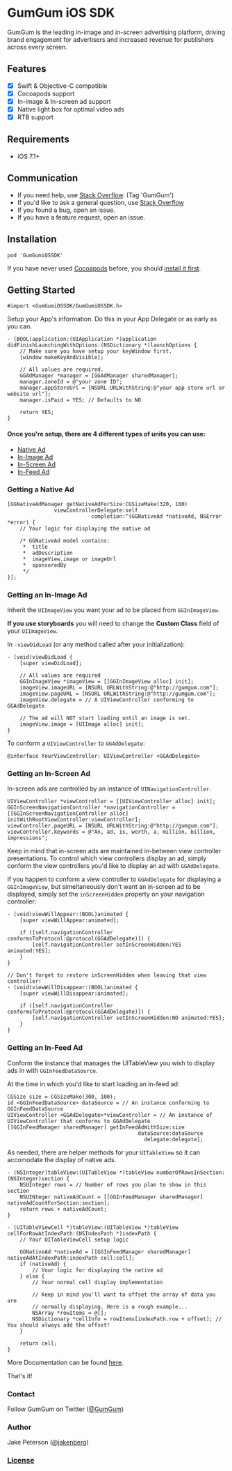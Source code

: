 GumGum iOS SDK
===================

GumGum is the leading in-image and in-screen advertising platform, driving brand engagement for advertisers and increased revenue for publishers across every screen.

## Features
- [x] Swift & Objective-C compatible
- [x] Cocoapods support
- [x] In-image & In-screen ad support
- [x] Native light box for optimal video ads
- [x] RTB support

## Requirements
- iOS 7.1+

## Communication
- If you need help, use [Stack Overflow]. (Tag 'GumGum')
- If you'd like to ask a general question, use [Stack Overflow]
- If you found a bug, open an issue.
- If you have a feature request, open an issue.

## Installation
```
pod 'GumGumiOSSDK'
```
If you have never used [Cocoapods] before, you should [install it first].

## Getting Started
```ObjC
#import <GumGumiOSSDK/GumGumiOSSDK.h>
```
Setup your App's information. Do this in your App Delegate or as early as you can.
```ObjC
- (BOOL)application:(UIApplication *)application didFinishLaunchingWithOptions:(NSDictionary *)launchOptions {
    // Make sure you have setup your keyWindow first.
    [window makeKeyAndVisible];

    // All values are required.
    GGAdManager *manager = [GGAdManager sharedManager];
    manager.zoneId = @"your zone ID";
    manager.appStoreUrl = [NSURL URLWithString:@"your app store url or website url"];
    manager.isPaid = YES; // Defaults to NO

    return YES;
}
```
#### Once you're setup, there are 4 different types of units you can use:
* [Native Ad](https://github.com/gumgum/gumgum-ios-sdk#getting-a-native-ad)
* [In-Image Ad](https://github.com/gumgum/gumgum-ios-sdk#getting-an-in-image-ad)
* [In-Screen Ad](https://github.com/gumgum/gumgum-ios-sdk#getting-an-in-screen-ad)
* [In-Feed Ad](https://github.com/gumgum/gumgum-ios-sdk#getting-an-in-feed-ad)

### Getting a Native Ad
```ObjC
[GGNativeAdManager getNativeAdForSize:CGSizeMake(320, 100)
               viewControllerDelegate:self
                           completion:^(GGNativeAd *nativeAd, NSError *error) {
    // Your logic for displaying the native ad

    /* GGNativeAd model contains:
     *  title
     *  adDescription
     *  imageView.image or imageUrl
     *  sponsoredBy
     */
}];
```

### Getting an In-Image Ad
Inherit the `UIImageView` you want your ad to be placed from `GGInImageView`.

__If you use storyboards__ you will need to change the **Custom Class** field of your `UIImageView`.

In `-viewDidLoad` (or any method called after your initialization):
```ObjC
- (void)viewDidLoad {
    [super viewDidLoad];

    // All values are required
    GGInImageView *imageView = [[GGInImageView alloc] init];
    imageView.imageURL = [NSURL URLWithString:@"http://gumgum.com"];
    imageView.pageURL = [NSURL URLWithString:@"http://gumgum.com"];
    imageView.delegate = // A UIViewController conforming to GGAdDelegate

    // The ad will NOT start loading until an image is set.
    imageView.image = [UIImage alloc] init];
}
```
To conform a `UIViewController` to `GGAdDelegate`:
```ObjC
@interface YourViewController: UIViewController <GGAdDelegate>
```

### Getting an In-Screen Ad
In-screen ads are controlled by an instance of `UINavigationController`.
```ObjC
UIViewController *viewController = [[UIViewController alloc] init];
GGInScreenNavigationController *navigationController = [[GGInScreenNavigationController alloc] initWithRootViewController:viewController];
viewController.pageURL = [NSURL URLWithString:@"http://gumgum.com"];
viewController.keywords = @"An, ad, is, worth, a, million, billion, impressions";
```

Keep in mind that in-screen ads are maintained in-between view controller presentations. To control which view controllers display an ad, simply conform the view controllers you'd like to display an ad with `GGAdDelegate`.

If you happen to conform a view controller to `GGAdDelegate` for displaying a `GGInImageView`, but simeltaneously don't want an in-screen ad to be displayed, simply set the `inScreenHidden` property on your navigation controller:
```ObjC
- (void)viewWillAppear:(BOOL)animated {
    [super viewWillAppear:animated];

    if ([self.navigationController conformsToProtocol:@protocol(GGAdDelegate)]) {
        [self.navigationController setInScreenHidden:YES animated:YES];
    }
}

// Don't forget to restore inScreenHidden when leaving that view controller!
- (void)viewWillDisappear:(BOOL)animated {
    [super viewWillDisappear:animated];

    if ([self.navigationController conformsToProtocol:@protocol(GGAdDelegate)]) {
        [self.navigationController setInScreenHidden:NO animated:YES];
    }
}
```

### Getting an In-Feed Ad
Conform the instance that manages the UITableView you wish to display ads in with `GGInFeedDataSource`.

At the time in which you'd like to start loading an in-feed ad:
```ObjC
CGSize size = CGSizeMake(300, 100);
id <GGInFeedDataSource> dataSource = // An instance conforming to GGInFeedDataSource
UIViewController <GGAdDelegate>*viewController = // An instance of UIViewController that conforms to GGAdDelegate
[[GGInFeedManager sharedManager] getInFeedAdWithSize:size
                                          dataSource:dataSource
                                            delegate:delegate];
```
As needed, there are helper methods for your `UITableView` so it can accomodate the display of native ads.
```ObjC
- (NSInteger)tableView:(UITableView *)tableView numberOfRowsInSection:(NSInteger)section {
    NSUInteger rows = // Number of rows you plan to show in this section
    NSUINteger nativeAdCount = [[GGInFeedManager sharedManager] nativeAdCountForSection:section];
    return rows + nativeAdCount;
}
```
```ObjC
- (UITableViewCell *)tableView:(UITableView *)tableView cellForRowAtIndexPath:(NSIndexPath *)indexPath {
    // Your UITableViewCell setup logic

    GGNativeAd *nativeAd = [[GGInFeedManager sharedManager] nativeAdAtIndexPath:indexPath cell:cell];
    if (nativeAd) {
        // Your logic for displaying the native ad
    } else {
        // Your normal cell display implementation

        // Keep in mind you'll want to offset the array of data you are
        // normally displaying. Here is a rough example...
        NSArray *rowItems = @[];
        NSDictionary *cellInfo = rowItems[indexPath.row + offset]; // You should always add the offset!
    }

    return cell;
}
```
More Documentation can be found [here](http://cocoadocs.org/docsets/GumGumiOSSDK/0.1.1/).

That's it!
### Contact
Follow GumGum on Twitter ([@GumGum])
### Author
Jake Peterson ([@jakenberg])
### [License](LICENSE.txt)

[GumGumiOSSDK project]:https://bitbucket.org/gumgum/gumgumiossdk
[Stack Overflow]:http://www.stackoverflow.com/questions/tagged/gumgum
[@GumGum]:https://twitter.com/GumGum
[@jakenberg]:https://github.com/Jakenberg
[Cocoapods]:http://cocoapods.org/
[install it first]:http://guides.cocoapods.org/using/getting-started.html